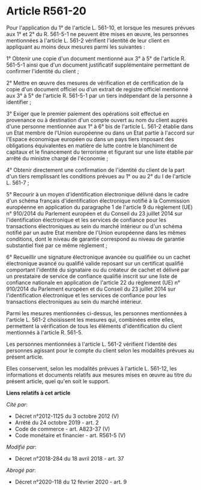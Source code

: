# Article R561-20

Pour l'application du 1° de l'article L. 561-10, et lorsque les mesures prévues aux 1° et 2° du R. 561-5-1 ne peuvent être
mises en œuvre, les personnes mentionnées à l'article L. 561-2 vérifient l'identité de leur client en appliquant au moins
deux mesures parmi les suivantes :

1° Obtenir une copie d'un document mentionné aux 3° à 5° de l'article R. 561-5-1 ainsi que d'un document justificatif
supplémentaire permettant de confirmer l'identité du client ;

2° Mettre en œuvre des mesures de vérification et de certification de la copie d'un document officiel ou d'un extrait de
registre officiel mentionné aux 3° à 5° de l'article R. 561-5-1 par un tiers indépendant de la personne à identifier ;

3° Exiger que le premier paiement des opérations soit effectué en provenance ou à destination d'un compte ouvert au nom du
client auprès d'une personne mentionnée aux 1° à 6° bis de l'article L. 561-2 établie dans un Etat membre de l'Union
européenne ou dans un Etat partie à l'accord sur l'Espace économique européen ou dans un pays tiers imposant des obligations
équivalentes en matière de lutte contre le blanchiment de capitaux et le financement du terrorisme et figurant sur une liste
établie par arrêté du ministre chargé de l'économie ;

4° Obtenir directement une confirmation de l'identité du client de la part d'un tiers remplissant les conditions prévues au
1° ou au 2° du I de l'article L. 561-7 ;

5° Recourir à un moyen d'identification électronique délivré dans le cadre d'un schéma français d'identification électronique
notifié à la Commission européenne en application du paragraphe 1 de l'article 9 du règlement (UE) n° 910/2014 du Parlement
européen et du Conseil du 23 juillet 2014 sur l'identification électronique et les services de confiance pour les
transactions électroniques au sein du marché intérieur ou d'un schéma notifié par un autre Etat membre de l'Union européenne
dans les mêmes conditions, dont le niveau de garantie correspond au niveau de garantie substantiel fixé par ce même
règlement ;

6° Recueillir une signature électronique avancée ou qualifiée ou un cachet électronique avancé ou qualifié valide reposant
sur un certificat qualifié comportant l'identité du signataire ou du créateur de cachet et délivré par un prestataire de
service de confiance qualifié inscrit sur une liste de confiance nationale en application de l'article 22 du règlement (UE)
n° 910/2014 du Parlement européen et du Conseil du 23 juillet 2014 sur l'identification électronique et les services de
confiance pour les transactions électroniques au sein du marché intérieur.

Parmi les mesures mentionnées ci-dessus, les personnes mentionnées à l'article L. 561-2 choisissent les mesures qui,
combinées entre elles, permettent la vérification de tous les éléments d'identification du client mentionnés à l'article R.
561-5.

Les personnes mentionnées à l'article L. 561-2 vérifient l'identité des personnes agissant pour le compte du client selon les
modalités prévues au présent article.

Elles conservent, selon les modalités prévues à l'article L. 561-12, les informations et documents relatifs aux mesures mises
en œuvre au titre du présent article, quel qu'en soit le support.

**Liens relatifs à cet article**

_Cité par_:

  - Décret n°2012-1125 du 3 octobre 2012 (V)
  - Arrêté du 24 octobre 2019 - art. 2
  - Code de commerce - art. A823-37 (V)
  - Code monétaire et financier - art. R561-5 (V)

_Modifié par_:

  - Décret n°2018-284 du 18 avril 2018 - art. 37

_Abrogé par_:

  - Décret n°2020-118 du 12 février 2020 - art. 9
